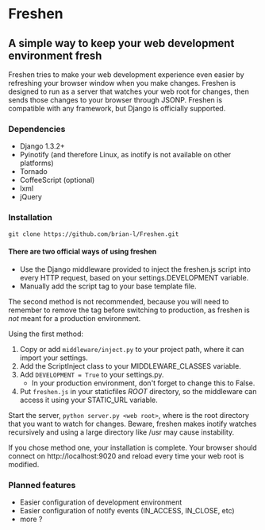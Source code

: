 # Freshen 

## A simple way to keep your web development environment fresh

Freshen tries to make your web development experience even easier by refreshing your browser window when you make changes. Freshen is designed to run as a server that watches your web root for changes, then sends those changes to your browser through JSONP. Freshen is compatible with any framework, but Django is officially supported.

### Dependencies

* Django 1.3.2+
* Pyinotify (and therefore Linux, as inotify is not available on other platforms)
* Tornado
* CoffeeScript (optional)
* lxml
* jQuery

### Installation

`git clone https://github.com/brian-l/Freshen.git`

#### There are two official ways of using freshen

* Use the Django middleware provided to inject the freshen.js script into every HTTP request, based on your settings.DEVELOPMENT variable.
* Manually add the script tag to your base template file.

The second method is not recommended, because you will need to remember to remove the tag before switching to production, as freshen is *not* meant for a production environment.

Using the first method:
1. Copy or add `middleware/inject.py` to your project path, where it can import your settings.
2. Add the ScriptInject class to your MIDDLEWARE_CLASSES variable. 
3. Add `DEVELOPMENT = True` to your settings.py. 
	* In your production environment, don't forget to change this to False. 
4. Put `freshen.js` in your staticfiles *ROOT* directory, so the middleware can access it using your STATIC_URL variable.

Start the server, `python server.py <web root>`, where <web root> is the root directory that you want to watch for changes. Beware, freshen makes inotify watches recursively and using a large directory like /usr may cause instability. 

If you chose method one, your installation is complete. Your browser should connect on http://localhost:9020 and reload every time your web root is modified.

### Planned features

* Easier configuration of development environment
* Easier configuration of notify events (IN_ACCESS, IN_CLOSE, etc)
* more ?
